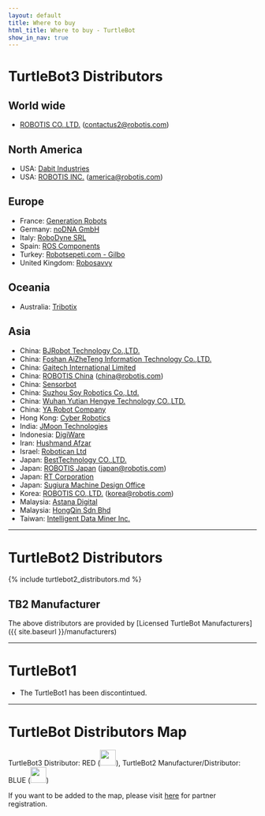 ```yaml
---
layout: default
title: Where to buy
html_title: Where to buy - TurtleBot
show_in_nav: true
---
```

# TurtleBot3 Distributors

## World wide
- <a href="http://www.robotis-shop-en.com/?act=shop_en.goods_list&GC=GD070003">ROBOTIS CO.,LTD.</a> (contactus2@robotis.com)

## North America
- USA: <a href="https://dabit.industries/collections/turtlebot-3">Dabit Industries</a>
- USA: <a href="http://www.robotis.us/turtlebot-3/">ROBOTIS INC.</a> (america@robotis.com)

## Europe
- France: <a href="https://www.generationrobots.com/fr/recherche?controller=search&orderby=position&orderway=desc&search_query=turtlebot+3&submit_search=">Generation Robots</a>
- Germany: <a href="https://nodna.de/navi.php?qs=turtlebot+3">noDNA GmbH</a>
- Italy: <a href="http://www.robo-dyne.com/en/turtlebot3/">RoboDyne SRL</a>
- Spain: <a href="https://www.roscomponents.com/es/12-robots-moviles">ROS Components</a>
- Turkey: <a href="http://www.robotsepeti.com/turtlebot-3-burger">Robotsepeti.com - Gilbo</a>
- United Kingdom: <a href="https://robosavvy.com/store/turtlebot3.html">Robosavvy</a>

## Oceania
- Australia: <a href="http://www.tribotix.com/Products/Robotis/TB3/TB3.htm">Tribotix</a>

## Asia
- China: <a href="http://www.rosrobot.cn/">BJRobot Technology Co.,LTD.</a>
- China: <a href="http://www.ncnynl.com/turtlebot3.html">Foshan AiZheTeng Information Technology Co.,LTD.</a>
- China: <a href="http://www.gaitech.net/product_detail.asp?id=139&classid=46&nid=3&uid=2">Gaitech International Limited</a>
- China: <a href="http://cn.robotis.com/index/product.php?cate_code=131810">ROBOTIS China</a> (china@robotis.com)
- China: <a href="http://www.sensorobots.net/2721.html">Sensorbot</a>
- China: <a href="http://www.soyrobotics.com/product/showproduct.php?lang=cn&id=82">Suzhou Soy Robotics Co.,Ltd.</a>
- China: <a href="http://www.jingtianrobots.com/page70?product_category=14&brd=1">Wuhan Yutian Hengye Technology CO.,LTD.</a>
- China: <a href="http://ayarobot.com/a/chanpinzhongxin/TurtleBot3/">YA Robot Company</a>
- Hong Kong: <a href="http://www.robotics.com.hk/index.php?option=com_wrapper&Itemid=131">Cyber Robotics</a>
- India: <a href="http://roborium.com/Robots/Turtlebot3">JMoon Technologies</a>
- Indonesia: <a href="http://digiwarestore.com/en/search?controller=search&orderby=position&orderway=desc&search_query=turtlebot3&submit_search=">DigiWare</a>
- Iran: <a href="http://www.pishrobot.com/eng/product-en/turtlebot3/">Hushmand Afzar</a>
- Israel: <a href="http://www.robotican.net/turtlebot-3">Robotican Ltd</a>
- Japan: <a href="http://www.besttechnology.co.jp/modules/news/details.php?bid=140">BestTechnology CO.,LTD.</a>
- Japan: <a href="http://jp.robotis.com/index/product.php?cate_code=111310">ROBOTIS Japan</a> (japan@robotis.com)
- Japan: <a href="https://www.rt-shop.jp/blog/archives/9944">RT Corporation</a>
- Japan: <a href="http://robotisproshop.cart.fc2.com/?ca=67">Sugiura Machine Design Office</a>
- Korea: <a href="http://www.robotis.com/shop/list.php?ca_id=4050">ROBOTIS CO.,LTD.</a> (korea@robotis.com)
- Malaysia: <a href="http://www.astanadigital.com/categories/Turtlebot3/255">Astana Digital</a>
- Malaysia: <a href="http://site.robotclub.com.my/main/3150/index.asp?pageid=180634&t=research-robot-platform">HongQin Sdn Bhd</a>
- Taiwan: <a href="http://idminer.com.tw/2017/05/17/may-2017-turtlebot-3-%E6%A9%9F%E5%99%A8%E4%BA%BA%E6%95%99%E8%82%B2%E5%96%AE%E4%BD%8D%E6%97%A9%E9%B3%A5%E5%84%AA%E6%83%A0%E9%A0%90%E8%B3%BC%E7%99%BB%E8%A8%98/">Intelligent Data Miner Inc.</a>

---

# TurtleBot2 Distributors

{% include turtlebot2_distributors.md %}

## TB2 Manufacturer

The above distributors are provided by [Licensed TurtleBot Manufacturers]({{ site.baseurl }}/manufacturers)

---

# TurtleBot1

- The TurtleBot1 has been discontintued.

---

# TurtleBot Distributors Map

TurtleBot3 Distributor: RED (<img id="pin red" src="{{ site.baseurl }}/assets/images/pin_r.png" alt="" height="32px" />), TurtleBot2 Manufacturer/Distributor: BLUE (<img id="pin blue" src="{{ site.baseurl }}/assets/images/pin_b.png" alt="" height="32px" />)

If you want to be added to the map, please visit <a href="{{ site.baseurl }}/partners">here</a> for partner registration.

<script type="text/javascript" src="https://embed.github.com/view/geojson/turtlebot/map/master/Distributors.geojson"></script>
